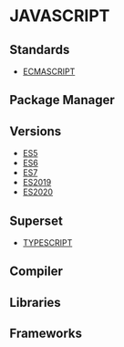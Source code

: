 # JAVASCRIPT

## Standards
- [ECMASCRIPT](../LEVEL-6/JAVASCRIPT/STANDARDS/ECMASCRIPT.md)

## Package Manager

## Versions
- [ES5](../LEVEL-6/JAVASCRIPT/VERSIONS/ES5.md)
- [ES6](../LEVEL-6/JAVASCRIPT/VERSIONS/ES6.md)
- [ES7](../LEVEL-6/JAVASCRIPT/VERSIONS/ES7.md)
- [ES2019](../LEVEL-6/JAVASCRIPT/VERSIONS/ES2019.md)
- [ES2020](../LEVEL-6/JAVASCRIPT/VERSIONS/ES2020.md)

## Superset
- [TYPESCRIPT](../LEVEL-6/JAVASCRIPT/SUPERSET/TYPESCRIPT.md)

## Compiler

## Libraries

## Frameworks

<!-- ## Resources -->
<!-- https://en.wikipedia.org/wiki/JavaScript -->
<!-- https://www.w3schools.com/js/ -->
<!-- https://www.codecademy.com/catalog/language/javascript -->
<!-- https://developer.mozilla.org/en-US/docs/Web/JavaScript -->
<!-- https://code.visualstudio.com/docs/languages/javascript -->
